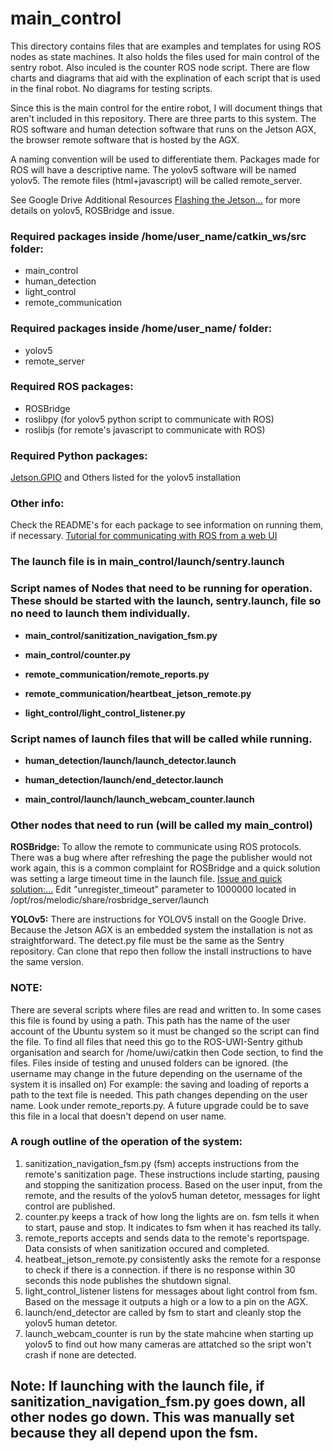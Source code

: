 # main_control
This directory contains files that are examples and templates for using ROS nodes as state machines.
It also holds the files used for main control of the sentry robot.
Also inculed is the counter ROS node script.
There are flow charts and diagrams that aid with the explination of each script that is used in the final robot. No diagrams for testing scripts.

Since this is the main control for the entire robot, I will document things that aren't included in this repository.
There are three parts to this system. The ROS software and human detection software that runs on the Jetson AGX, the browser remote software that is hosted by the AGX. 

A naming convention will be used to differentiate them. 
Packages made for ROS will have a descriptive name.
The yolov5 software will be named yolov5.
The remote files (html+javascript) will be called remote_server. 

See Google Drive Additional Resources [Flashing the Jetson...](https://docs.google.com/document/d/1WZLdgXxbXff8g58E_jaLMqHgyO9Tv8HMU45z1B0EHVc/edit) for more details on yolov5, ROSBridge and issue.



### Required packages inside /home/user_name/catkin_ws/src folder:
- main_control
- human_detection
- light_control
- remote_communication

### Required packages inside /home/user_name/ folder:
- yolov5
- remote_server

### Required ROS packages:
- ROSBridge
- roslibpy (for yolov5 python script to communicate with ROS)
- roslibjs (for remote's javascript to communicate with ROS)

### Required Python packages:
[Jetson.GPIO](https://github.com/NVIDIA/jetson-gpio#installation)
and Others listed for the yolov5 installation

### Other info:
Check the README's for each package to see information on running them, if necessary.
[Tutorial for communicating with ROS from a web UI](https://medium.com/husarion-blog/bootstrap-4-ros-creating-a-web-ui-for-your-robot-9a77a8e373f9)
### The launch file is in main_control/launch/sentry.launch
### Script names of Nodes that need to be running for operation. These should be started with the launch, sentry.launch, file so no need to launch them individually.

- **main_control/sanitization_navigation_fsm.py**
- **main_control/counter.py**

- **remote_communication/remote_reports.py**
- **remote_communication/heartbeat_jetson_remote.py**

- **light_control/light_control_listener.py**

### Script names of launch files that will be called while running.

- **human_detection/launch/launch_detector.launch**
- **human_detection/launch/end_detector.launch**

- **main_control/launch/launch_webcam_counter.launch**

### Other nodes that need to run (will be called my main_control)

**ROSBridge:**
To allow the remote to communicate using ROS protocols.
There was a bug where after refreshing the page the publisher would not work again, this is a common complaint for ROSBridge and a quick solution was setting a large timeout time in the launch file. 
[Issue and quick solution:...](https://github.com/RobotWebTools/rosbridge_suite/issues/298#issuecomment-842357768)
Edit "unregister_timeout" parameter to 1000000 located in /opt/ros/melodic/share/rosbridge_server/launch

**YOLOv5:**
There are instructions for YOLOV5 install on the Google Drive. Because the Jetson AGX is an embedded system the installation is not as straightforward.
The detect.py file must be the same as the Sentry repository.
Can clone that repo then follow the install instructions to have the same version.

### NOTE:
There are several scripts where files are read and written to. In some cases this file is found by using a path. This path has the name of the user account of the Ubuntu system so it must be changed so the script can find the file. To find all files that need this go to the ROS-UWI-Sentry github organisation and search for /home/uwi/catkin then Code section, to find the files. Files inside of testing and unused folders can be ignored. (the username may change in the future depending on the username of the system it is insalled on)
For example: the saving and loading of reports a path to the text file is needed.
This path changes depending on the user name. Look under remote_reports.py.
A future upgrade could be to save this file in a local that doesn't depend on user name. 


### A rough outline of the operation of the system:

1. sanitization_navigation_fsm.py (fsm) accepts instructions from the remote's sanitization page. These instructions include starting, pausing and stopping the sanitization process. Based on the user input, from the remote, and the results of the yolov5 human detetor, messages for light control are published.
2. counter.py keeps a track of how long the lights are on. fsm tells it when to start, pause and stop. It indicates to fsm when it has reached its tally.
3.  remote_reports accepts and sends data to the remote's reportspage. Data consists of when sanitization occured and completed.
4. heatbeat_jetson_remote.py consistently asks the remote for a response to check if there is a connection. if there is no response within 30 seconds this node publishes the shutdown signal.
5. light_control_listener listens for messages about light control from fsm. Based on the message it outputs a high or a low to a pin on the AGX. 
6. launch/end_detector are called by fsm to start and cleanly stop the yolov5 human detetor.
7. launch_webcam_counter is run by the state mahcine when starting up yolov5 to find out how many cameras are attatched so the sript won't crash if none are detected.

## Note: If launching with the launch file, if sanitization_navigation_fsm.py goes down, all other nodes go down. This was manually set because they all depend upon the fsm.
